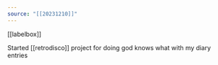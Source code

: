 ```yaml
---
source: "[[20231210]]"
---
```

[[labelbox]] 

Started [[retrodisco]] project for doing god knows what with my diary entries 